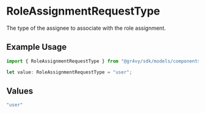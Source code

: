 # RoleAssignmentRequestType

The type of the assignee to associate with the role assignment.

## Example Usage

```typescript
import { RoleAssignmentRequestType } from "@gr4vy/sdk/models/components";

let value: RoleAssignmentRequestType = "user";
```

## Values

```typescript
"user"
```